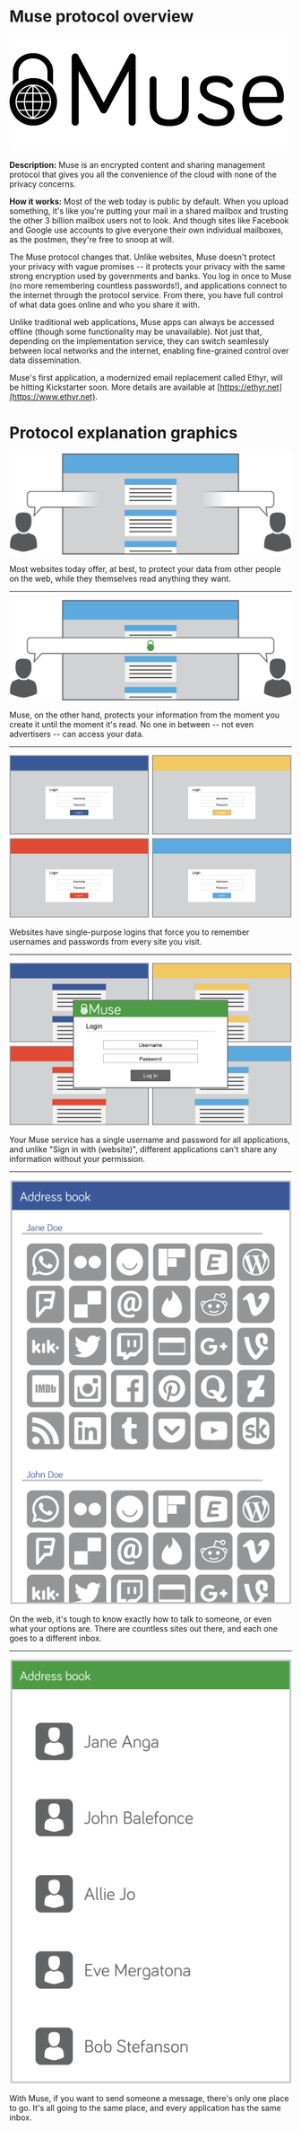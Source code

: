 # Muse protocol overview

![Muse logo](logo-full.png)

**Description:** Muse is an encrypted content and sharing management protocol that gives you all the convenience of the cloud with none of the privacy concerns.

**How it works:** Most of the web today is public by default. When you upload something, it's like you're putting your mail in a shared mailbox and trusting the other 3 billion mailbox users not to look. And though sites like Facebook and Google use accounts to give everyone their own individual mailboxes, as the postmen, they're free to snoop at will.

The Muse protocol changes that. Unlike websites, Muse doesn't protect your privacy with vague promises -- it protects your privacy with the same strong encryption used by governments and banks. You log in once to Muse (no more remembering countless passwords!), and applications connect to the internet through the protocol service. From there, you have full control of what data goes online and who you share it with.

Unlike traditional web applications, Muse apps can always be accessed offline (though some functionality may be unavailable). Not just that, depending on the implementation service, they can switch seamlessly between local networks and the internet, enabling fine-grained control over data dissemination.

Muse's first application, a modernized email replacement called Ethyr, will be hitting Kickstarter soon. More details are available at [https://ethyr.net](https://www.ethyr.net).

# Protocol explanation graphics

![Privacy on the web](web-privacy.png)

Most websites today offer, at best, to protect your data from other people on the web, while they themselves read anything they want.

------------

![Privacy on Muse](muse-privacy.png)

Muse, on the other hand, protects your information from the moment you create it until the moment it's read. No one in between -- not even advertisers -- can access your data.

------------

![Login to the web](web-login.png)

Websites have single-purpose logins that force you to remember usernames and passwords from every site you visit.

------------

![Login to Muse](muse-login.png)

Your Muse service has a single username and password for all applications, and unlike "Sign in with (website)", different applications can't share any information without your permission.

------------

![Points of contact on the web](web-point_of_contact.png)

On the web, it's tough to know exactly how to talk to someone, or even what your options are. There are countless sites out there, and each one goes to a different inbox.

------------

![Points of contact with Muse](muse-point_of_contact.png)

With Muse, if you want to send someone a message, there's only one place to go. It's all going to the same place, and every application has the same inbox.
